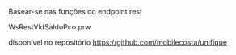 Basear-se nas funções do endpoint rest 

WsRestVldSaldoPco.prw

disponível no repositório https://github.com/mobilecosta/unifique